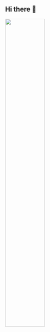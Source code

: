 ## Hi there 👋

<img width="50%" src="https://leetcode.card.workers.dev/messalih0?theme=dark&font=baloo&extension=activity"/>
